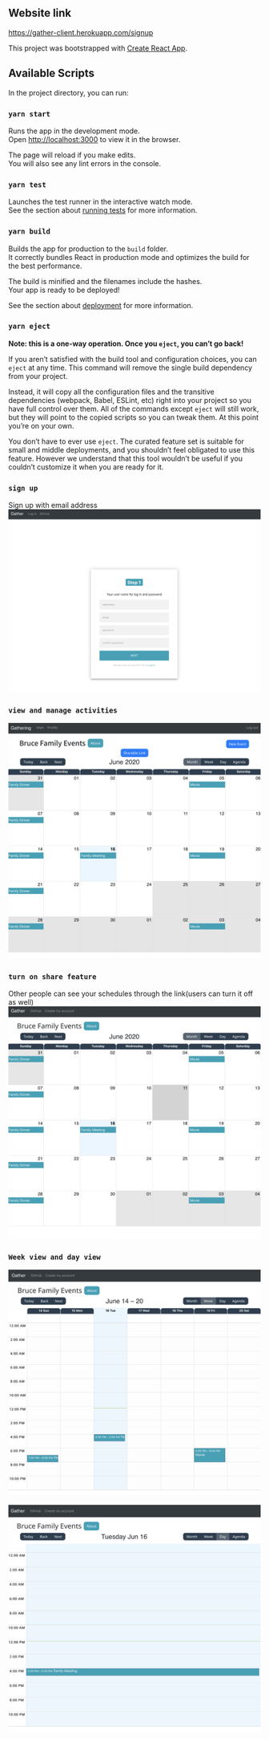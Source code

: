 ## Website link
https://gather-client.herokuapp.com/signup

This project was bootstrapped with [Create React App](https://github.com/facebook/create-react-app).

## Available Scripts

In the project directory, you can run:

### `yarn start`

Runs the app in the development mode.<br />
Open [http://localhost:3000](http://localhost:3000) to view it in the browser.

The page will reload if you make edits.<br />
You will also see any lint errors in the console.

### `yarn test`

Launches the test runner in the interactive watch mode.<br />
See the section about [running tests](https://facebook.github.io/create-react-app/docs/running-tests) for more information.

### `yarn build`

Builds the app for production to the `build` folder.<br />
It correctly bundles React in production mode and optimizes the build for the best performance.

The build is minified and the filenames include the hashes.<br />
Your app is ready to be deployed!

See the section about [deployment](https://facebook.github.io/create-react-app/docs/deployment) for more information.

### `yarn eject`

**Note: this is a one-way operation. Once you `eject`, you can’t go back!**

If you aren’t satisfied with the build tool and configuration choices, you can `eject` at any time. This command will remove the single build dependency from your project.

Instead, it will copy all the configuration files and the transitive dependencies (webpack, Babel, ESLint, etc) right into your project so you have full control over them. All of the commands except `eject` will still work, but they will point to the copied scripts so you can tweak them. At this point you’re on your own.

You don’t have to ever use `eject`. The curated feature set is suitable for small and middle deployments, and you shouldn’t feel obligated to use this feature. However we understand that this tool wouldn’t be useful if you couldn’t customize it when you are ready for it.

### `sign up`
Sign up with email address
<img src='./images/Screen Shot 2020-06-16 at 12.00.27 PM.png'/>

### `view and manage activities`
<img src='./images/Screen Shot 2020-06-16 at 12.12.28 PM.png'/>

### `turn on share feature`
Other people can see your schedules through the link(users can turn it off as well)
<img src='./images/Screen Shot 2020-06-16 at 12.13.23 PM.png'/>

### `Week view and day view`
<img src='./images/Screen Shot 2020-06-16 at 12.14.30 PM.png'/>  <br /> <br />
<img src='./images/Screen Shot 2020-06-16 at 12.14.50 PM.png'/>


